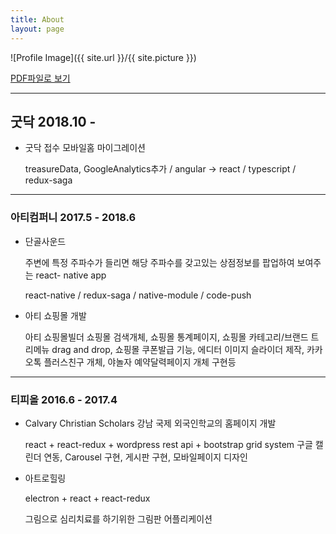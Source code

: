```yaml
---
title: About
layout: page
---
```


![Profile Image]({{ site.url }}/{{ site.picture }})

<div id="about-container"></div>

<div class="resume">
  <a href="/assets/resume.pdf">PDF파일로 보기</a>
  <!-- <a href="https://drive.google.com/open?id=1h7mlaOZcZS24kRQUkYGvJ1Q3m_rT41Bd">PDF파일로 보기</a> -->
</div>

---

## 굿닥 2018.10 -

- 굿닥 접수 모바일홈 마이그레이션

  treasureData, GoogleAnalytics추가 / angular -> react / typescript / redux-saga

---

### 아티컴퍼니 2017.5 - 2018.6

- 단골사운드

  주변에 특정 주파수가 들리면 해당 주파수를 갖고있는 상점정보를 팝업하여 보여주는 react- native app

  react-native / redux-saga / native-module / code-push

- 아티 쇼핑몰 개발

  아티 쇼핑몰빌더 쇼핑몰 검색개체, 쇼핑몰 통계페이지, 쇼핑몰 카테고리/브랜드 트리메뉴 drag and drop, 쇼핑몰 쿠폰발급 기능, 에디터 이미지 슬라이더 제작, 카카오톡 플러스친구 개체, 야놀자 예약달력페이지 개체 구현등

---

### 티피올 2016.6 - 2017.4

- Calvary Christian Scholars 강남 국제 외국인학교의 홈페이지 개발

  react + react-redux + wordpress rest api + bootstrap grid system
  구글 캘린더 연동, Carousel 구현, 게시판 구현, 모바일페이지 디자인

- 아트로힐링

  electron + react + react-redux

  그림으로 심리치료를 하기위한 그림판 어플리케이션
